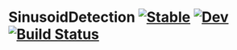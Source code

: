 # SinusoidDetection [![Stable](https://img.shields.io/badge/docs-stable-blue.svg)](https://Red-Portal.github.io/SinusoidDetection.jl/stable/) [![Dev](https://img.shields.io/badge/docs-dev-blue.svg)](https://Red-Portal.github.io/SinusoidDetection.jl/dev/) [![Build Status](https://github.com/Red-Portal/SinusoidDetection.jl/actions/workflows/CI.yml/badge.svg?branch=main)](https://github.com/Red-Portal/SinusoidDetection.jl/actions/workflows/CI.yml?query=branch%3Amain)
